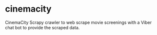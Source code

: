 # cinemacity
CinemaCity Scrapy crawler to web scrape movie screenings with a Viber chat bot to provide the scraped data.
